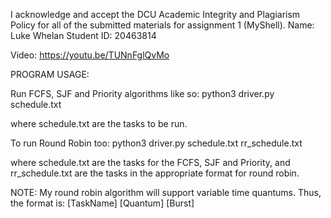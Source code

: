 I acknowledge and accept the DCU Academic Integrity and Plagiarism Policy for all of the submitted materials for assignment 1 (MyShell).
Name: Luke Whelan
Student ID: 20463814

Video: https://youtu.be/TUNnFglQvMo

PROGRAM USAGE:

Run FCFS, SJF and Priority algorithms like so:
python3 driver.py schedule.txt

where schedule.txt are the tasks to be run.

To run Round Robin too:
python3 driver.py schedule.txt rr_schedule.txt

where schedule.txt are the tasks for the FCFS, SJF
and Priority, and rr_schedule.txt are the tasks in the appropriate format for round robin.

NOTE: My round robin algorithm will support variable time quantums.
Thus, the format is:
[TaskName] [Quantum] [Burst]
